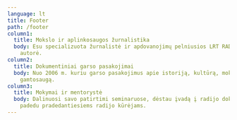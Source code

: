 ```yaml
---
language: lt
title: Footer
path: /footer
column1:
  title: Mokslo ir aplinkosaugos žurnalistika
  body: Esu specializuota žurnalistė ir apdovanojimų pelniusios LRT RADIJO laidos
    autorė.
column2:
  title: Dokumentiniai garso pasakojimai
  body: Nuo 2006 m. kuriu garso pasakojimus apie istoriją, kultūrą, mokslą ir
    gamtosaugą.
column3:
  title: Mokymai ir mentorystė
  body: Dalinuosi savo patirtimi seminaruose, dėstau įvadą į radijo dokumentiką ir
    padedu pradedantiesiems radijo kūrėjams.
---
```

